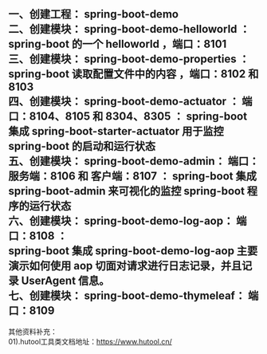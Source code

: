 一、创建工程： spring-boot-demo  
二、创建模块： spring-boot-demo-helloworld ： spring-boot 的一个 helloworld ，端口：8101  
三、创建模块： spring-boot-demo-properties ： spring-boot 读取配置文件中的内容 ，端口：8102 和 8103  
四、创建模块： spring-boot-demo-actuator ： 端口：8104、8105 和 8304、8305 ： 
    spring-boot 集成 spring-boot-starter-actuator 用于监控 spring-boot 的启动和运行状态  
五、创建模块： spring-boot-demo-admin： 端口：服务端：8106 和 客户端：8107 ： 
    spring-boot 集成 spring-boot-admin 来可视化的监控 spring-boot 程序的运行状态  
六、创建模块： spring-boot-demo-log-aop： 端口：8108 ：   
    spring-boot 集成 spring-boot-demo-log-aop 主要演示如何使用 aop 切面对请求进行日志记录，并且记录 UserAgent 信息。  
七、创建模块： spring-boot-demo-thymeleaf： 端口：8109  
----------------------  
其他资料补充：  
01).hutool工具类文档地址：https://www.hutool.cn/
